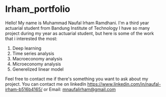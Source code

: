 # Irham_portfolio
Hello! My name is Muhammad Naufal Irham Ramdhani. I'm a third year actuarial student from Bandung Institute of Technology
I have so many project during my year as actuarial student, but here is some of the work that i interested the most:
1. Deep learning
2. Time series analysis
3. Macroeconomy analysis
4. Microeconomy analysis
5. Generelized linear model

Feel free to contact me if there's something you want to ask about my project.
You can contact me on linkedIn https://www.linkedin.com/in/naufal-irham-b516b4165/ or Email: mnaufalirham@gmail.com
